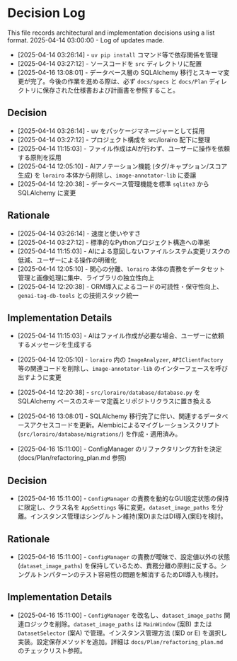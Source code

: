 # Decision Log

This file records architectural and implementation decisions using a list format.
2025-04-14 03:00:00 - Log of updates made.

* [2025-04-14 03:26:14] - `uv pip install` コマンド等で依存関係を管理
* [2025-04-14 03:27:12] - ソースコードを `src` ディレクトリに配置
* [2025-04-16 13:08:01] - データベース層の SQLAlchemy 移行とスキーマ変更が完了。今後の作業を進める際は、必ず `docs/specs` と `docs/Plan` ディレクトリに保存された仕様書および計画書を参照すること。

## Decision

* [2025-04-14 03:26:14] - uv をパッケージマネージャーとして採用
* [2025-04-14 03:27:12] - プロジェクト構成を src/lorairo 配下に整理
* [2025-04-14 11:15:03] - ファイル作成はAIが行わず、ユーザーに操作を依頼する原則を採用
* [2025-04-14 12:05:10] - AIアノテーション機能 (タグ/キャプション/スコア生成) を `lorairo` 本体から削除し、`image-annotator-lib` に委譲
* [2025-04-14 12:20:38] - データベース管理機能を標準 `sqlite3` から SQLAlchemy に変更

## Rationale

* [2025-04-14 03:26:14] - 速度と使いやすさ
* [2025-04-14 03:27:12] - 標準的なPythonプロジェクト構造への準拠
* [2025-04-14 11:15:03] - AIによる意図しないファイルシステム変更リスクの低減、ユーザーによる操作の明確化
* [2025-04-14 12:05:10] - 関心の分離、`lorairo` 本体の責務をデータセット管理と画像処理に集中、ライブラリの独立性向上
* [2025-04-14 12:20:38] - ORM導入によるコードの可読性・保守性向上、`genai-tag-db-tools` との技術スタック統一

## Implementation Details

* [2025-04-14 11:15:03] - AIはファイル作成が必要な場合、ユーザーに依頼するメッセージを生成する
* [2025-04-14 12:05:10] - `lorairo` 内の `ImageAnalyzer`, `APIClientFactory` 等の関連コードを削除し、`image-annotator-lib` のインターフェースを呼び出すように変更
* [2025-04-14 12:20:38] - `src/lorairo/database/database.py` を SQLAlchemy ベースのスキーマ定義とリポジトリクラスに置き換える
* [2025-04-16 13:08:01] - SQLAlchemy 移行完了に伴い、関連するデータベースアクセスコードを更新。Alembicによるマイグレーションスクリプト (`src/lorairo/database/migrations/`) を作成・適用済み。

* [2025-04-16 15:11:00] - ConfigManager のリファクタリング方針を決定 (docs/Plan/refactoring_plan.md 参照)

## Decision

* [2025-04-16 15:11:00] - `ConfigManager` の責務を動的なGUI設定状態の保持に限定し、クラス名を `AppSettings` 等に変更。`dataset_image_paths` を分離。インスタンス管理はシングルトン維持(案D)またはDI導入(案E)を検討。

## Rationale

* [2025-04-16 15:11:00] - `ConfigManager` の責務が曖昧で、設定値以外の状態 (`dataset_image_paths`) を保持しているため、責務分離の原則に反する。シングルトンパターンのテスト容易性の問題を解消するためDI導入も検討。

## Implementation Details

* [2025-04-16 15:11:00] - `ConfigManager` を改名し、`dataset_image_paths` 関連ロジックを削除。`dataset_image_paths` は `MainWindow` (案B) または `DatasetSelector` (案A) で管理。インスタンス管理方法 (案D or E) を選択し実装。設定保存メソッドを追加。詳細は `docs/Plan/refactoring_plan.md` のチェックリスト参照。
